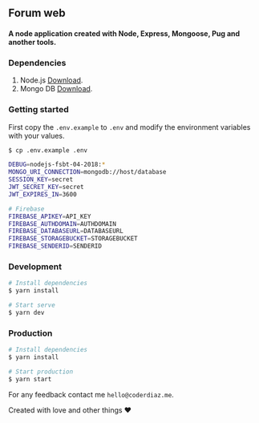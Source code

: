 ## Forum web
#### A node application created with Node, Express, Mongoose, Pug and another tools.

### Dependencies
1. Node.js [Download](https://nodejs.org/en/download/).
2. Mongo DB [Download](https://www.mongodb.com/download-center#community).

### Getting started
First copy the `.env.example` to `.env` and modify the environment variables with your values.
```sh
$ cp .env.example .env
```

```sh
DEBUG=nodejs-fsbt-04-2018:*
MONGO_URI_CONNECTION=mongodb://host/database
SESSION_KEY=secret
JWT_SECRET_KEY=secret
JWT_EXPIRES_IN=3600

# Firebase
FIREBASE_APIKEY=API_KEY
FIREBASE_AUTHDOMAIN=AUTHDOMAIN
FIREBASE_DATABASEURL=DATABASEURL
FIREBASE_STORAGEBUCKET=STORAGEBUCKET
FIREBASE_SENDERID=SENDERID
```

### Development
```sh
# Install dependencies
$ yarn install

# Start serve
$ yarn dev
```

### Production
```sh
# Install dependencies
$ yarn install

# Start production
$ yarn start
```

For any feedback contact me `hello@coderdiaz.me`.

Created with love and other things :heart: